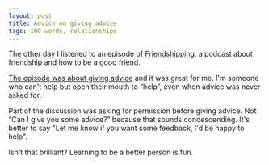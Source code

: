 ```yaml
---
layout: post
title: Advice on giving advice
tags: 100 words, relationships
---
```


The other day I listened to an episode of [Friendshipping,](https://friendshipping.simplecast.fm) a podcast about friendship and how to be a good friend.

[The episode was about giving advice](https://friendshipping.simplecast.fm/episodes/12810-advice-on-giving-advice) and it was great for me. I'm someone who can't help but open their mouth to “help”, even when advice was never asked for.

Part of the discussion was asking for permission before giving advice. Not “Can I give you some advice?” because that sounds condescending. It's better to say "Let me know if you want some feedback, I'd be happy to help".

Isn't that brilliant? Learning to be a better person is fun.
